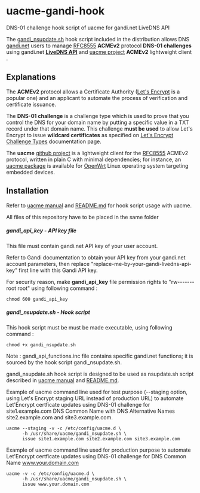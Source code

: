 
# uacme-gandi-hook
DNS-01 challenge hook script of uacme for gandi.net LiveDNS API

The [gandi_nsupdate.sh][gandi_nsupdate.sh] hook script included in the distribution allows DNS [gandi.net][gandi.net] users to manage [RFC8555][RFC8555] **ACMEv2** protocol **DNS-01 challenges** using gandi.net **[LiveDNS API][gandilive-dns]** and [uacme project][uacme-github] **ACMEv2** lightweight client .

## Explanations

The **ACMEv2** protocol allows a Certificate Authority ([Let's Encrypt][le] 
is a popular one) and an applicant to automate the process of verification and certificate issuance.

The **DNS-01 challenge** is a challenge type which is used to prove that you control the DNS for your domain name by putting a specific value in a TXT record under that domain name.
This challenge **must be used** to allow Let's Encrypt to issue **wildcard certificates** as specified on [Let's Encrypt Challenge Types][ls-challenge-types] documentation page.

The **uacme** [github project][uacme-github] is a lightweight client for the [RFC8555][RFC8555] ACMEv2 protocol, written in plain C with minimal dependencies; for instance, an [uacme package][openwrt-uacme-package] is available for [OpenWrt][openwrt] Linux operating system targeting embedded devices.

## Installation

Refer to [uacme manual][uacme-manual] and [README.md][uacme-github] for hook script usage with uacme.

All files of this repository have to be placed in the same folder


##### gandi_api_key - API key file

This file must contain gandi.net API key of your user account.

Refer to Gandi documentation to obtain your API key from your gandi.net account parameters, then
replace "replace-me-by-your-gandi-livedns-api-key" first line with this Gandi API key.

For security reason, make **gandi_api_key** file permission rights to "rw------- root root" using following command :
```
chmod 600 gandi_api_key
```

##### gandi_nsupdate.sh - Hook script

This hook script must be must be made executable, using following command :
```
chmod +x gandi_nsupdate.sh
```
Note : gandi_api_functions.inc file contains specific gandi.net functions; it is sourced by the hook script gandi_nsupdate.sh.

gandi_nsupdate.sh hook script is designed to be used as nsupdate.sh script described in [uacme manual][uacme-manual] and [README.md][uacme-github].

Example of uacme command line used for test purpose (--staging option, using Let's Encrypt staging URL instead of production URL) to automate Let'Encrypt certficate updates using DNS-01 challenge for site1.example.com DNS Common Name with DNS Alternative Names site2.example.com and site3.example.com.
```
uacme --staging -v -c /etc/config/uacme.d \
      -h /usr/share/uacme/gandi_nsupdate.sh \
      issue site1.example.com site2.example.com site3.example.com
```

Example of uacme command line used for production purpose to automate Let'Encrypt certficate updates using DNS-01 challenge for DNS Common Name www.your.domain.com
```
uacme -v -c /etc/config/uacme.d \
      -h /usr/share/uacme/gandi_nsupdate.sh \
      issue www.your.domain.com
```



[gandi_nsupdate.sh]: https://github.com/tdy91/uacme-gandi-hook/blob/master/gandi_nsupdate.sh
[RFC8555]: https://tools.ietf.org/html/rfc8555
[le]: https://letsencrypt.org
[gandi.net]:https://www.gandi.net
[gandilive-dns]:https://api.gandi.net/docs/livedns/
[ls-challenge-types]:https://letsencrypt.org/docs/challenge-types/
[uacme-github]:https://github.com/ndilieto/uacme
[uacme-manual]:https://ndilieto.github.io/uacme/uacme.html
[openwrt]:https://openwrt.org/
[openwrt-uacme-package]:https://github.com/openwrt/packages/tree/master/net/uacme
